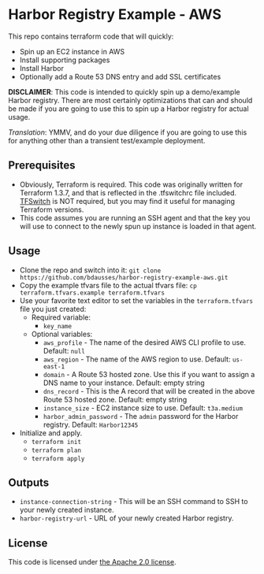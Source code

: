 
# Harbor Registry Example - AWS
This repo contains terraform code that will quickly:
- Spin up an EC2 instance in AWS
- Install supporting packages
- Install Harbor
- Optionally add a Route 53 DNS entry and add SSL certificates

**DISCLAIMER**:  This code is intended to quickly spin up a demo/example Harbor registry.  There are most certainly optimizations that can and should be made if you are going to use this to spin up a Harbor registry for actual usage.

*Translation*:  YMMV, and do your due diligence if you are going to use this for anything other than a transient test/example deployment.

## Prerequisites
- Obviously, Terraform is required.  This code was originally written for Terraform 1.3.7, and that is reflected in the .tfswitchrc file included.  [TFSwitch](https://tfswitch.warrensbox.com/) is NOT required, but you may find it useful for managing Terraform versions.
- This code assumes you are running an SSH agent and that the key you will use to connect to the newly spun up instance is loaded in that agent.

## Usage
- Clone the repo and switch into it:
`git clone https://github.com/bdausses/harbor-registry-example-aws.git`
- Copy the example tfvars file to the actual tfvars file:
`cp terraform.tfvars.example terraform.tfvars`
- Use your favorite text editor to set the variables in the `terraform.tfvars` file you just created:
	- Required variable:
		- `key_name`
	- Optional variables:
		- `aws_profile` - The name of the desired AWS CLI profile to use.  Default: `null`
		- `aws_region` - The name of the AWS region to use.  Default: `us-east-1`
		- `domain` - A Route 53 hosted zone.  Use this if you want to assign a DNS name to your instance.  Default: empty string
		- `dns_record` - This is the A record that will be created in the above Route 53 hosted zone.  Default: empty string
		- `instance_size` - EC2 instance size to use.  Default: `t3a.medium`
		- `harbor_admin_password` - The `admin` password for the Harbor registry.  Default: `Harbor12345`
- Initialize and apply.
  - `terraform init`
  - `terraform plan`
  - `terraform apply`

## Outputs
- `instance-connection-string` - This will be an SSH command to SSH to your newly created instance.
- `harbor-registry-url` - URL of your newly created Harbor registry.

## License
This code is licensed under [the Apache 2.0 license](https://www.apache.org/licenses/LICENSE-2.0).